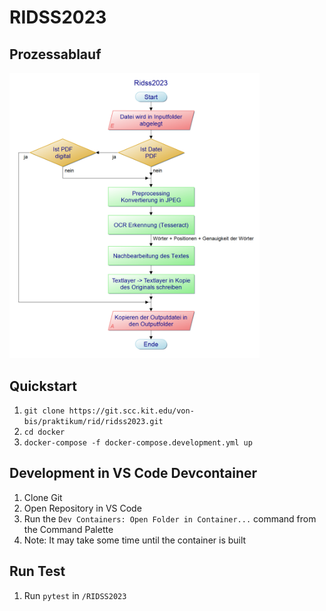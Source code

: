 # RIDSS2023

## Prozessablauf
<img src="./README_Images/Prozessplan.png" width="400">

## Quickstart
1. `git clone https://git.scc.kit.edu/von-bis/praktikum/rid/ridss2023.git`
2. `cd docker`
3. `docker-compose -f docker-compose.development.yml up`

## Development in VS Code Devcontainer
1. Clone Git
2. Open Repository in VS Code
3. Run the `Dev Containers: Open Folder in Container...` command from the Command Palette
4. Note: It may take some time until the container is built

## Run Test
1. Run `pytest` in `/RIDSS2023`
